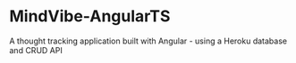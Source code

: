 # MindVibe-AngularTS
A thought tracking application built with Angular - using a Heroku database and CRUD API

